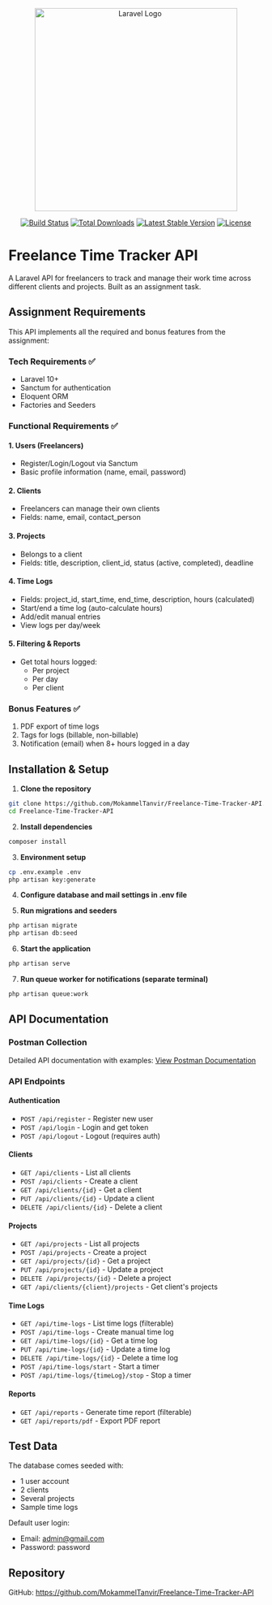 <p align="center"><a href="https://laravel.com" target="_blank"><img src="https://raw.githubusercontent.com/laravel/art/master/logo-lockup/5%20SVG/2%20CMYK/1%20Full%20Color/laravel-logolockup-cmyk-red.svg" width="400" alt="Laravel Logo"></a></p>

<p align="center">
<a href="https://github.com/laravel/framework/actions"><img src="https://github.com/laravel/framework/workflows/tests/badge.svg" alt="Build Status"></a>
<a href="https://packagist.org/packages/laravel/framework"><img src="https://img.shields.io/packagist/dt/laravel/framework" alt="Total Downloads"></a>
<a href="https://packagist.org/packages/laravel/framework"><img src="https://img.shields.io/packagist/v/laravel/framework" alt="Latest Stable Version"></a>
<a href="https://packagist.org/packages/laravel/framework"><img src="https://img.shields.io/packagist/l/laravel/framework" alt="License"></a>
</p>

# Freelance Time Tracker API

A Laravel API for freelancers to track and manage their work time across different clients and projects. Built as an assignment task.

## Assignment Requirements

This API implements all the required and bonus features from the assignment:

### Tech Requirements ✅
- Laravel 10+
- Sanctum for authentication
- Eloquent ORM
- Factories and Seeders

### Functional Requirements ✅

#### 1. Users (Freelancers)
- Register/Login/Logout via Sanctum
- Basic profile information (name, email, password)

#### 2. Clients
- Freelancers can manage their own clients
- Fields: name, email, contact_person

#### 3. Projects
- Belongs to a client
- Fields: title, description, client_id, status (active, completed), deadline

#### 4. Time Logs
- Fields: project_id, start_time, end_time, description, hours (calculated)
- Start/end a time log (auto-calculate hours)
- Add/edit manual entries
- View logs per day/week

#### 5. Filtering & Reports
- Get total hours logged:
  - Per project
  - Per day
  - Per client

### Bonus Features ✅
1. PDF export of time logs
2. Tags for logs (billable, non-billable)
3. Notification (email) when 8+ hours logged in a day

## Installation & Setup

1. **Clone the repository**
```bash
git clone https://github.com/MokammelTanvir/Freelance-Time-Tracker-API.git
cd Freelance-Time-Tracker-API
```

2. **Install dependencies**
```bash
composer install
```

3. **Environment setup**
```bash
cp .env.example .env
php artisan key:generate
```

4. **Configure database and mail settings in .env file**

5. **Run migrations and seeders**
```bash
php artisan migrate
php artisan db:seed
```

6. **Start the application**
```bash
php artisan serve
```

7. **Run queue worker for notifications (separate terminal)**
```bash
php artisan queue:work
```

## API Documentation

### Postman Collection
Detailed API documentation with examples: [View Postman Documentation](https://documenter.getpostman.com/view/18541636/2sB2qai1oH)

### API Endpoints

#### Authentication
- `POST /api/register` - Register new user
- `POST /api/login` - Login and get token
- `POST /api/logout` - Logout (requires auth)

#### Clients
- `GET /api/clients` - List all clients
- `POST /api/clients` - Create a client
- `GET /api/clients/{id}` - Get a client
- `PUT /api/clients/{id}` - Update a client
- `DELETE /api/clients/{id}` - Delete a client

#### Projects
- `GET /api/projects` - List all projects
- `POST /api/projects` - Create a project
- `GET /api/projects/{id}` - Get a project
- `PUT /api/projects/{id}` - Update a project
- `DELETE /api/projects/{id}` - Delete a project
- `GET /api/clients/{client}/projects` - Get client's projects

#### Time Logs
- `GET /api/time-logs` - List time logs (filterable)
- `POST /api/time-logs` - Create manual time log
- `GET /api/time-logs/{id}` - Get a time log
- `PUT /api/time-logs/{id}` - Update a time log
- `DELETE /api/time-logs/{id}` - Delete a time log
- `POST /api/time-logs/start` - Start a timer
- `POST /api/time-logs/{timeLog}/stop` - Stop a timer

#### Reports
- `GET /api/reports` - Generate time report (filterable)
- `GET /api/reports/pdf` - Export PDF report

## Test Data

The database comes seeded with:
- 1 user account
- 2 clients
- Several projects
- Sample time logs

Default user login:
- Email: admin@gmail.com
- Password: password

## Repository

GitHub: https://github.com/MokammelTanvir/Freelance-Time-Tracker-API

